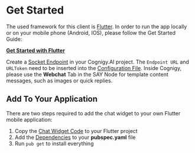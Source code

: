 # Get Started

The used framework for this client is [Flutter](https://flutter.dev). In order to run the app locally or on your mobile phone (Android, IOS), please follow the Get Started Guide:

**[Get Started with Flutter](https://flutter.dev/docs/get-started/install)**

Create a [Socket Endpoint](https://docs.cognigy.com/docs/deploy-a-socket-endpoint) in your Cognigy.AI project. The `Endpoint URL` and `URLToken` need to be inserted into the [Configuration File](./lib/chat_widget/cognigy/config.dart). Inside Cognigy, please use the **Webchat** Tab in the SAY Node for template content messages, such as images or quick replies.

## Add To Your Application

There are two steps required to add the chat widget to your own Flutter mobile application:

1. Copy the [Chat Widget Code](../lib/chat_widget/) to your Flutter project
2. Add the [Dependencies](../pubspec.yaml) to your **pubspec.yaml** file
3. Run `pub get` to install everything
